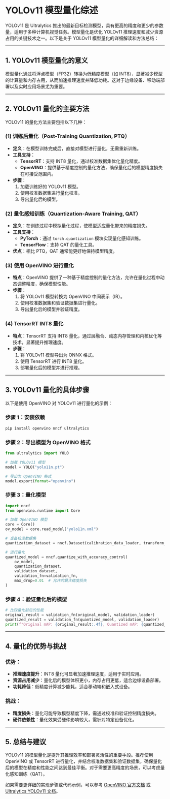 # YOLOv11 模型量化综述

YOLOv11 是 Ultralytics 推出的最新目标检测模型，具有更高的精度和更少的参数量，适用于多种计算机视觉任务。模型量化是优化 YOLOv11 推理速度和减少资源占用的关键技术之一。以下是关于 YOLOv11 模型量化的详细解读和方法总结：

---

## 1. **YOLOv11 模型量化的意义**
模型量化通过将浮点模型（FP32）转换为低精度模型（如 INT8），显著减少模型的计算量和内存占用，从而加速推理速度并降低功耗。这对于边缘设备、移动端部署以及实时应用场景尤为重要。

---

## 2. **YOLOv11 量化的主要方法**
YOLOv11 的量化方法主要包括以下几种：

### (1) **训练后量化（Post-Training Quantization, PTQ）**
- **定义**：在模型训练完成后，直接对模型进行量化，无需重新训练。
- **工具支持**：
  - **TensorRT**：支持 INT8 量化，通过校准数据集优化量化精度。
  - **OpenVINO**：提供基于精度控制的量化方法，确保量化后的模型精度损失在可接受范围内。
- **步骤**：
  1. 加载训练好的 YOLOv11 模型。
  2. 使用校准数据集进行量化校准。
  3. 导出量化后的模型。

### (2) **量化感知训练（Quantization-Aware Training, QAT）**
- **定义**：在训练过程中模拟量化过程，使模型适应量化带来的精度损失。
- **工具支持**：
  - **PyTorch**：通过 `torch.quantization` 模块实现量化感知训练。
  - **TensorFlow**：支持 QAT 的量化工具。
- **优点**：相比 PTQ，QAT 通常能更好地保持模型精度。

### (3) **使用 OpenVINO 进行量化**
- **特点**：OpenVINO 提供了一种基于精度控制的量化方法，允许在量化过程中动态调整精度，确保模型性能。
- **步骤**：
  1. 将 YOLOv11 模型转换为 OpenVINO 中间表示（IR）。
  2. 使用校准数据集和验证数据集进行量化。
  3. 导出量化后的模型并验证精度。

### (4) **TensorRT INT8 量化**
- **特点**：TensorRT 支持 INT8 量化，通过层融合、动态内存管理和内核优化等技术，显著提升推理速度。
- **步骤**：
  1. 将 YOLOv11 模型导出为 ONNX 格式。
  2. 使用 TensorRT 进行 INT8 量化。
  3. 部署量化后的模型并进行推理。

---

## 3. **YOLOv11 量化的具体步骤**
以下是使用 OpenVINO 对 YOLOv11 进行量化的示例：

### 步骤 1：安装依赖
```bash
pip install openvino nncf ultralytics
```

### 步骤 2：导出模型为 OpenVINO 格式
```python
from ultralytics import YOLO

# 加载 YOLOv11 模型
model = YOLO("yolo11n.pt")

# 导出为 OpenVINO 格式
model.export(format="openvino")
```

### 步骤 3：量化模型
```python
import nncf
from openvino.runtime import Core

# 加载 OpenVINO 模型
core = Core()
ov_model = core.read_model("yolo11n.xml")

# 准备校准数据集
quantization_dataset = nncf.Dataset(calibration_data_loader, transform_fn)

# 进行量化
quantized_model = nncf.quantize_with_accuracy_control(
    ov_model,
    quantization_dataset,
    validation_dataset,
    validation_fn=validation_fn,
    max_drop=0.01  # 允许的最大精度损失
)
```

### 步骤 4：验证量化后的模型
```python
# 比较量化前后的性能
original_result = validation_fn(original_model, validation_loader)
quantized_result = validation_fn(quantized_model, validation_loader)
print(f"Original mAP: {original_result:.4f}, Quantized mAP: {quantized_result:.4f}")
```

---

## 4. **量化的优势与挑战**
### 优势：
- **推理速度提升**：INT8 量化可显著加速推理速度，适用于实时应用。
- **资源占用减少**：量化后的模型体积更小，内存占用更低，适合边缘设备部署。
- **功耗降低**：低精度计算减少能耗，适合移动端和嵌入式设备。

### 挑战：
- **精度损失**：量化可能导致模型精度下降，需通过校准和验证控制精度损失。
- **硬件依赖性**：量化效果受硬件影响较大，需针对特定设备优化。

---

## 5. **总结与建议**
YOLOv11 的模型量化是提升其推理效率和部署灵活性的重要手段。推荐使用 OpenVINO 或 TensorRT 进行量化，并结合校准数据集和验证数据集，确保量化后的模型在精度和性能之间达到最佳平衡。对于需要更高精度的场景，可以考虑量化感知训练（QAT）。

如果需要更详细的实现步骤或代码示例，可以参考 [OpenVINO 官方文档](https://docs.openvino.ai/) 或 [Ultralytics YOLOv11 文档](https://docs.ultralytics.com/zh/models/yolo11/)。